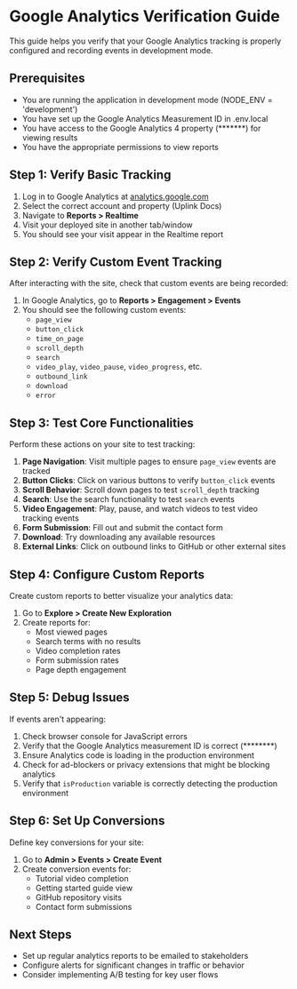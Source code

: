 # Google Analytics Verification Guide

This guide helps you verify that your Google Analytics tracking is properly configured and recording events in development mode.

## Prerequisites

- You are running the application in development mode (NODE_ENV = 'development')
- You have set up the Google Analytics Measurement ID in .env.local
- You have access to the Google Analytics 4 property (*******) for viewing results
- You have the appropriate permissions to view reports

## Step 1: Verify Basic Tracking

1. Log in to Google Analytics at [analytics.google.com](https://analytics.google.com/)
2. Select the correct account and property (Uplink Docs)
3. Navigate to **Reports > Realtime**
4. Visit your deployed site in another tab/window
5. You should see your visit appear in the Realtime report

## Step 2: Verify Custom Event Tracking

After interacting with the site, check that custom events are being recorded:

1. In Google Analytics, go to **Reports > Engagement > Events**
2. You should see the following custom events:
   - `page_view`
   - `button_click`
   - `time_on_page`
   - `scroll_depth`
   - `search`
   - `video_play`, `video_pause`, `video_progress`, etc.
   - `outbound_link`
   - `download`
   - `error`

## Step 3: Test Core Functionalities

Perform these actions on your site to test tracking:

1. **Page Navigation**: Visit multiple pages to ensure `page_view` events are tracked
2. **Button Clicks**: Click on various buttons to verify `button_click` events
3. **Scroll Behavior**: Scroll down pages to test `scroll_depth` tracking
4. **Search**: Use the search functionality to test `search` events
5. **Video Engagement**: Play, pause, and watch videos to test video tracking events
6. **Form Submission**: Fill out and submit the contact form
7. **Download**: Try downloading any available resources
8. **External Links**: Click on outbound links to GitHub or other external sites

## Step 4: Configure Custom Reports

Create custom reports to better visualize your analytics data:

1. Go to **Explore > Create New Exploration**
2. Create reports for:
   - Most viewed pages
   - Search terms with no results
   - Video completion rates
   - Form submission rates
   - Page depth engagement

## Step 5: Debug Issues

If events aren't appearing:

1. Check browser console for JavaScript errors
2. Verify that the Google Analytics measurement ID is correct (********)
3. Ensure Analytics code is loading in the production environment
4. Check for ad-blockers or privacy extensions that might be blocking analytics
5. Verify that `isProduction` variable is correctly detecting the production environment

## Step 6: Set Up Conversions

Define key conversions for your site:

1. Go to **Admin > Events > Create Event**
2. Create conversion events for:
   - Tutorial video completion
   - Getting started guide view
   - GitHub repository visits
   - Contact form submissions

## Next Steps

- Set up regular analytics reports to be emailed to stakeholders
- Configure alerts for significant changes in traffic or behavior
- Consider implementing A/B testing for key user flows
